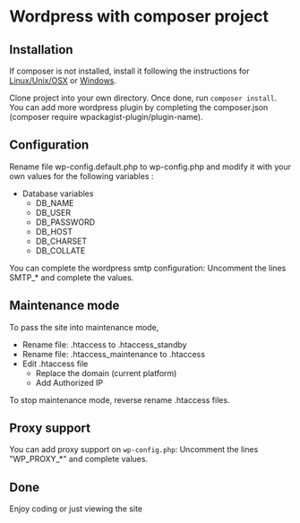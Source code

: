 # Wordpress with composer project

## Installation
If composer is not installed, install it following the instructions for [Linux/Unix/OSX](https://getcomposer.org/doc/00-intro.md#installation-linux-unix-osx) or [Windows](https://getcomposer.org/doc/00-intro.md#installation-windows).

Clone project into your own directory.
Once done, run `composer install`. You can add more wordpress plugin by completing the composer.json (composer require wpackagist-plugin/plugin-name).


## Configuration
Rename file wp-config.default.php to wp-config.php and modify it with your own values for the following variables :

* Database variables
    * DB_NAME
    * DB_USER
    * DB_PASSWORD
    * DB_HOST
    * DB_CHARSET
    * DB_COLLATE

You can complete the wordpress smtp configuration: Uncomment the lines SMTP_* and complete the values.


## Maintenance mode
To pass the site into maintenance mode,

* Rename file: .htaccess to .htaccess_standby
* Rename file: .htaccess_maintenance to .htaccess
* Edit .htaccess file
	* Replace the domain (current platform)
	* Add Authorized IP

To stop maintenance mode, reverse rename .htaccess files.


## Proxy support
You can add proxy support on `wp-config.php`: Uncomment the lines "WP_PROXY_*" and complete values.


## Done
Enjoy coding or just viewing the site
